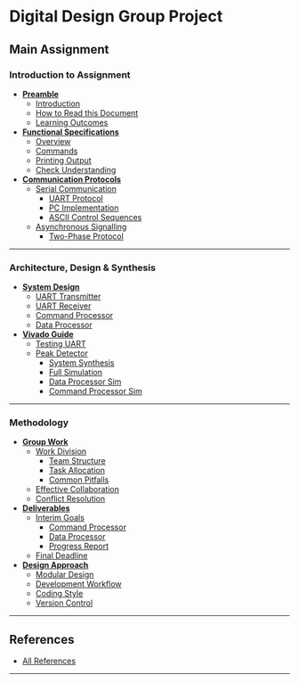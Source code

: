 # Digital Design Group Project 



## Main Assignment

### Introduction to Assignment
- **[Preamble](Document/A2_preamble.htm)**
  - [Introduction](#intro)
  - [How to Read this Document](#howToRead)
  - [Learning Outcomes](#ILO)
- **[Functional Specifications](A2_specs.htm)**
  - [Overview](#overview)
  - [Commands](#commands)
  - [Printing Output](#print_output)
  - [Check Understanding](#check_understanding)
- **[Communication Protocols](A2_coms.htm)**
  - [Serial Communication](#serial_com)
    - [UART Protocol](#uart_overview)
    - [PC Implementation](#uart_PC)
    - [ASCII Control Sequences](#ASCII)
  - [Asynchronous Signalling](#async)
    - [Two-Phase Protocol](#twoPhase)

---

### Architecture, Design & Synthesis
- **[System Design](A2_design.htm)**
  - [UART Transmitter](#uart_tx)
  - [UART Receiver](#uart_rx)
  - [Command Processor](#cmd_&_dataProc)
  - [Data Processor](#dataProc_&_dataGen)
- **[Vivado Guide](A2_vivado.htm)**
  - [Testing UART](#test_uart)
  - [Peak Detector](#peak_detector)
    - [System Synthesis](#fullSys_synth)
    - [Full Simulation](#fullSys_sim)
    - [Data Processor Sim](#dataProc_sim)
    - [Command Processor Sim](#cmdProc_sim)

---

### Methodology
- **[Group Work](A2_group.htm)**
  - [Work Division](#work_division)
    - [Team Structure](#group_division)
    - [Task Allocation](#team_division)
    - [Common Pitfalls](#avoid_division)
  - [Effective Collaboration](#effective_group_work)
  - [Conflict Resolution](#team_difficulties)
- **[Deliverables](A2_deliverables.htm)**
  - [Interim Goals](#interim)
    - [Command Processor](#interim_cmd)
    - [Data Processor](#interim_data)
    - [Progress Report](#interim_report)
  - [Final Deadline](#final)
- **[Design Approach](A2_design_approach.htm)**
  - [Modular Design](#modularity)
  - [Development Workflow](#start)
  - [Coding Style](#codeStyle)
  - [Version Control](#vc)

---

## References
- [All References](A2_refs.htm)

---
